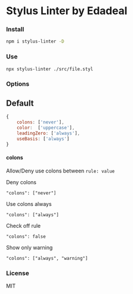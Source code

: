 # Stylus Linter by Edadeal
### Install
```bash
npm i stylus-linter -D
```
### Use
```bash
npx stylus-linter ./src/file.styl
```

### Options
## Default
```js
{
	colons: ['never'],
	color: 	['uppercase'],
	leadingZero: ['always'],
	useBasis: ['always']
}
```
#### colons
Allow/Deny use colons between `rule: value`

Deny colons
```
"colons": ["never"] 
```

Use colons always
```
"colons": ["always"] 
```

Check off rule
```
"colons": false 
```

Show only warning
```
"colons": ["always", "warning"] 
```


### License
MIT
